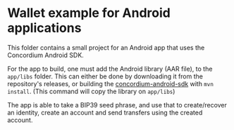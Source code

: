 # Wallet example for Android applications

This folder contains a small project for an Android app that uses the Concordium Android SDK.

For the app to build, one must add the Android library (AAR file), to the `app/libs` folder. This can either be done by downloading it from the repository's releases, or building the [concordium-android-sdk](../concordium-android-sdk/) with `mvn install`. (This command will copy the library on `app/libs`)

The app is able to take a BIP39 seed phrase, and use that to create/recover an identity, create an account and send transfers using the created account.